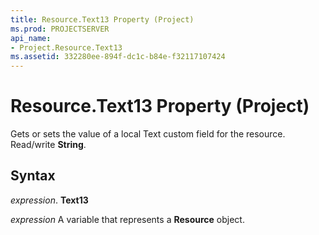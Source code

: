 ```yaml
---
title: Resource.Text13 Property (Project)
ms.prod: PROJECTSERVER
api_name:
- Project.Resource.Text13
ms.assetid: 332280ee-894f-dc1c-b84e-f32117107424
---
```



# Resource.Text13 Property (Project)

Gets or sets the value of a local Text custom field for the resource. Read/write  **String**.


## Syntax

 _expression_. **Text13**

 _expression_ A variable that represents a **Resource** object.


